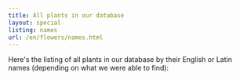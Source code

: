 ```yaml
---
title: All plants in our database
layout: special
listing: names
url: /en/flowers/names.html
---
```

Here's the listing of all plants in our database by their English or Latin names (depending on what we were able to find):

